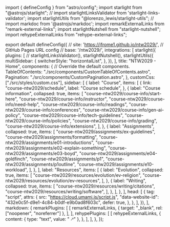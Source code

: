 import { defineConfig } from "astro/config";
import starlight from "@astrojs/starlight";
// import starlightLinksValidator from 'starlight-links-validator';
import starlightUtils from "@lorenzo_lewis/starlight-utils";
// import markdoc from '@astrojs/markdoc';
import remarkExternalLinks from "remark-external-links";
import starlightNutshell from "starlight-nutshell";
import rehypeExternalLinks from "rehype-external-links";

export default defineConfig({
  // site: 'https://jfrome1.github.io/ntw2029/', // GitHub Pages URL config
  // base: '/ntw2029/',
  integrations: [
    starlight({
      plugins: [
        // starlightLinksValidator(),
        starlightNutshell(),
        starlightUtils({
          multiSidebar: {
            switcherStyle: "horizontalList",
          },
        }),
      ],
      title: "NTW2029 - Home",
      components: {
        // Override the default components.
        TableOfContents: "./src/components/CustomTableOfContents.astro",
        Pagination: "./src/components/CustomPagination.astro",
      },
      customCss: ["./src/styles/custom.css"],
      sidebar: [
        {
          label: "Course",
          items: [
            {
              link: "course-ntw2029/schedule",
              label: "Course schedule",
            },
            {
              label: "Course information",
              collapsed: true,
              items: [
                "course-ntw2029/course-info/start-here",
				"course-ntw2029/course-info/instructor",
                "course-ntw2029/course-info/need-help",
                "course-ntw2029/course-info/readings",
                "course-ntw2029/course-info/conferences",
				"course-ntw2029/course-info/gen-ai-policy",
                "course-ntw2029/course-info/tech-guidelines",
                "course-ntw2029/course-info/policies",
                "course-ntw2029/course-info/grading",
                "course-ntw2029/course-info/extensions",
              ],
            },
            {
              label: "Assignments",
              collapsed: true,
              items: [
                "course-ntw2029/assignments/ex-guidelines",
                "course-ntw2029/assignments/formatting",
                "course-ntw2029/assignments/e01-introductions",
                "course-ntw2029/assignments/e02-explain-something",
                "course-ntw2029/assignments/e03-boyd",
                "course-ntw2029/assignments/e04-goldfinch",
                "course-ntw2029/assignments/p1",
                "course-ntw2029/assignments/p1outline",
                "course-ntw2029/assignments/e10-workload",
              ],
            },
		],
		label: "Resources",
		items: [
            {
              label: "Evolution",
			  collapsed: true,
              items: [
                "course-ntw2029/resources/evolution/ev-religion",
                "course-ntw2029/resources/evolution/ev-resources",
              ],
            },
            {
              label: "Writing",
              collapsed: true,
              items: [
                "course-ntw2029/resources/writing/citations",
                "course-ntw2029/resources/writing/software",
              ],
            },
          ],
        },
      ],
      head: [
        {
          tag: "script",
          attrs: {
            src: "https://cloud.umami.is/script.js",
            "data-website-id": "432e0c5f-d9e1-4c84-b0df-e9b0ad8f603c",
            defer: true,
          },
        },
      ],
    }),
  ],
  markdown: {
    remarkPlugins: [
      [
        remarkExternalLinks,
        { target: "_blank", rel: ["noopener", "noreferrer"] },
      ],
    ],
    rehypePlugins: [
      [
        rehypeExternalLinks,
        {
          content: { type: "text", value: " 🡕" },
        },
      ],
    ],
  },
});

